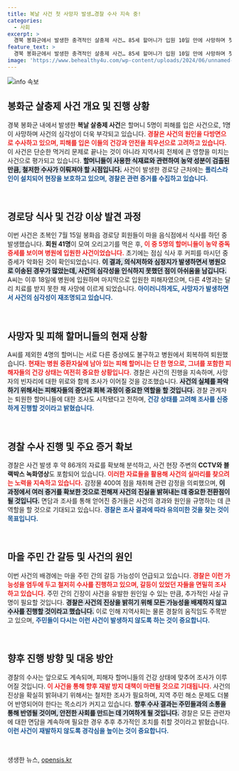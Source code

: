 ```yaml
---
title: 복날 사건 첫 사망자 발생…경찰 수사 지속 중!
categories:
  - 사회
excerpt: >
  경북 봉화군에서 발생한 충격적인 살충제 사건… 85세 할머니가 입원 10일 만에 사망하며 첫 피해자로 기록됐다. 경찰은 사건의 배경을 파악하기 위해 다각적인 수사를 진행 중이다.
feature_text: >
  경북 봉화군에서 발생한 충격적인 살충제 사건… 85세 할머니가 입원 10일 만에 사망하며 첫 피해자로 기록됐다. 경찰은 사건의 배경을 파악하기 위해 다각적인 수사를 진행 중이다.
image: 'https://www.behealthy4u.com/wp-content/uploads/2024/06/unnamed-file.png'
---
```


<p><img src="https://www.behealthy4u.com/wp-content/uploads/2024/06/unnamed-file.png" alt="info 속보" /></p>

<h2 data-ke-size="size26">봉화군 살충제 사건 개요 및 진행 상황</h2>

<p data-ke-size="size16">경북 봉화군 내에서 발생한 <b>복날 살충제 사건</b>은 할머니 5명이 피해를 입은 사건으로, 1명이 사망하며 사건의 심각성이 더욱 부각되고 있습니다. <b><span style="color: #ee2323;">경찰은 사건의 원인을 다방면으로 수사하고 있으며, 피해를 입은 이들의 건강과 안전을 최우선으로 고려하고 있습니다.</span></b> 이 사건은 단순한 먹거리 문제로 끝나는 것이 아니라 지역사회 전체에 큰 영향을 미치는 사건으로 평가되고 있습니다. <b><span style="background-color: #21538527;">할머니들이 사용한 식재료와 관련하여 농약 성분이 검출된 만큼, 철저한 수사가 이뤄져야 할 시점입니다.</span></b> 사건이 발생한 경로당 근처에는 <b><span style="color: #1a5490;">폴리스라인이 설치되어 현장을 보호하고 있으며, 경찰은 관련 증거를 수집하고 있습니다.</span></b></p>

<p data-ke-size="size16">&nbsp;</p>

<h2 data-ke-size="size26">경로당 식사 및 건강 이상 발견 과정</h2>

<p data-ke-size="size16">이번 사건은 초복인 7월 15일 봉화읍 경로당 회원들이 마을 음식점에서 식사를 하던 중 발생했습니다. <b>회원 41명</b>이 모여 오리고기를 먹은 후, <b><span style="color: #ee2323;">이 중 5명의 할머니들이 농약 중독 증세를 보이며 병원에 입원한 사건이었습니다.</span></b> 초기에는 점심 식사 후 커피를 마시던 중 증세가 악화된 것이 확인되었습니다. <b><span style="background-color: #21538527;">이 결과, 의식저하와 심정지가 발생하면서 병원으로 이송된 경우가 많았는데, 사건의 심각성을 인식하지 못했던 점이 아쉬움을 남깁니다.</span></b> A씨는 이후 18일에 병원에 입원하며 마지막으로 입원한 피해자였으며, 다른 4명과는 달리 치료를 받지 못한 채 사망에 이르게 되었습니다. <b><span style="color: #1a5490;">아이러니하게도, 사망자가 발생하면서 사건의 심각성이 재조명되고 있습니다.</span></b></p>

<p data-ke-size="size16">&nbsp;</p>

<h2 data-ke-size="size26">사망자 및 피해 할머니들의 현재 상황</h2>

<p data-ke-size="size16">A씨를 제외한 4명의 할머니는 서로 다른 증상에도 불구하고 병원에서 회복하여 퇴원했습니다. <b><span style="color: #ee2323;">현재는 병원 중환자실에 남아 있는 피해 할머니는 단 한 명으로, 그녀를 포함한 피해자들의 건강 상태는 여전히 중요한 상황입니다.</span></b> 경찰은 사건의 진행을 지속하며, 사망자의 빈자리에 대한 위로와 함께 조사가 이어질 것을 강조했습니다. <b><span style="background-color: #21538527;">사건의 실체를 파악하기 위해서는 피해자들의 증언과 회복 과정이 중요한 역할을 할 것입니다.</span></b> 경찰 관계자는 퇴원한 할머니들에 대한 조사도 시작됐다고 전하며, <b><span style="color: #1a5490;">건강 상태를 고려해 조사를 신중하게 진행할 것이라고 밝혔습니다.</span></b></p>

<p data-ke-size="size16">&nbsp;</p>

<h2 data-ke-size="size26">경찰 수사 진행 및 주요 증거 확보</h2>

<p data-ke-size="size16">경찰은 사건 발생 후 약 86개의 자료를 확보해 분석하고, 사건 현장 주변의 <b>CCTV와 블랙박스 녹화영상</b>도 포함되어 있습니다. <b><span style="color: #ee2323;">이러한 자료들을 활용해 사건의 실마리를 찾으려는 노력을 지속하고 있습니다.</span></b> 감정물 400여 점을 채취해 관련 감정을 의뢰했으며, <b><span style="background-color: #21538527;">이 과정에서 여러 증거를 확보한 것으로 전해져 사건의 진실을 밝혀내는 데 중요한 전환점이 될 것입니다.</span></b> 면담과 조사를 통해 얻어진 증거들은 사건의 경과와 원인을 규명하는 데 큰 역할을 할 것으로 기대되고 있습니다. <b><span style="color: #1a5490;">경찰은 조사 결과에 따라 유의미한 것을 찾는 것이 목표입니다.</span></b></p>

<p data-ke-size="size16">&nbsp;</p>

<h2 data-ke-size="size26">마을 주민 간 갈등 및 사건의 원인</h2>

<p data-ke-size="size16">이번 사건의 배경에는 마을 주민 간의 갈등 가능성이 언급되고 있습니다. <b><span style="color: #ee2323;">경찰은 이런 가능성을 염두에 두고 철저히 수사를 진행하고 있으며, 갈등이 있었던 자들을 면밀히 조사하고 있습니다.</span></b> 주민 간의 긴장이 사건을 유발한 원인일 수 있는 만큼, 추가적인 사실 규명이 필요할 것입니다. <b><span style="background-color: #21538527;">경찰은 사건의 진상을 밝히기 위해 모든 가능성을 배제하지 않고 수사를 진행할 것이라고 했습니다.</span></b> 이로 인해 지역사회는 물론 경찰의 움직임도 주목받고 있으며, <b><span style="color: #1a5490;">주민들이 다시는 이런 사건이 발생하지 않도록 하는 것이 중요합니다.</span></b></p>

<p data-ke-size="size16">&nbsp;</p>

<h2 data-ke-size="size26">향후 진행 방향 및 대응 방안</h2>

<p data-ke-size="size16">경찰의 수사는 앞으로도 계속되며, 피해자 할머니들의 건강 상태에 맞추어 조사가 이루어질 것입니다. <b><span style="color: #ee2323;">이 사건을 통해 향후 재발 방지 대책이 마련될 것으로 기대됩니다.</span></b> 사건의 진상을 확실히 밝혀내기 위해서는 철저한 조사가 필요하며, 지역 주민 해소 문제도 더불어 반영되어야 한다는 목소리가 커지고 있습니다. <b><span style="background-color: #21538527;">향후 수사 결과는 주민들과의 소통을 통해 반영될 것이며, 안전한 사회를 만드는 데 기여하게 될 것입니다.</span></b> 경찰은 모든 관련자에 대한 면담을 계속하며 필요한 경우 추후 추가적인 조치를 취할 것이라고 밝혔습니다. <b><span style="color: #1a5490;">이런 사건이 재발하지 않도록 경각심을 높이는 것이 중요합니다.</span></b></p>

<p data-ke-size="size16">&nbsp;</p>
생생한 뉴스, <a href="https://opensis.kr" rel="dofollow">opensis.kr</a>


